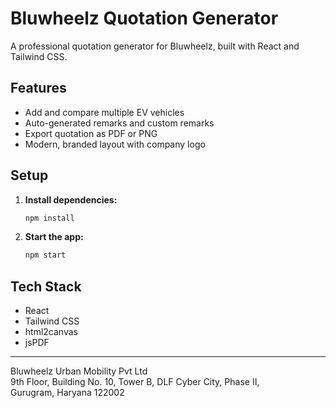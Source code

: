 # Bluwheelz Quotation Generator

A professional quotation generator for Bluwheelz, built with React and Tailwind CSS.

## Features
- Add and compare multiple EV vehicles
- Auto-generated remarks and custom remarks
- Export quotation as PDF or PNG
- Modern, branded layout with company logo

## Setup

1. **Install dependencies:**
   ```bash
   npm install
   ```
2. **Start the app:**
   ```bash
   npm start
   ```

## Tech Stack
- React
- Tailwind CSS
- html2canvas
- jsPDF

---

Bluwheelz Urban Mobility Pvt Ltd  
9th Floor, Building No. 10, Tower B, DLF Cyber City, Phase II,  
Gurugram, Haryana 122002 